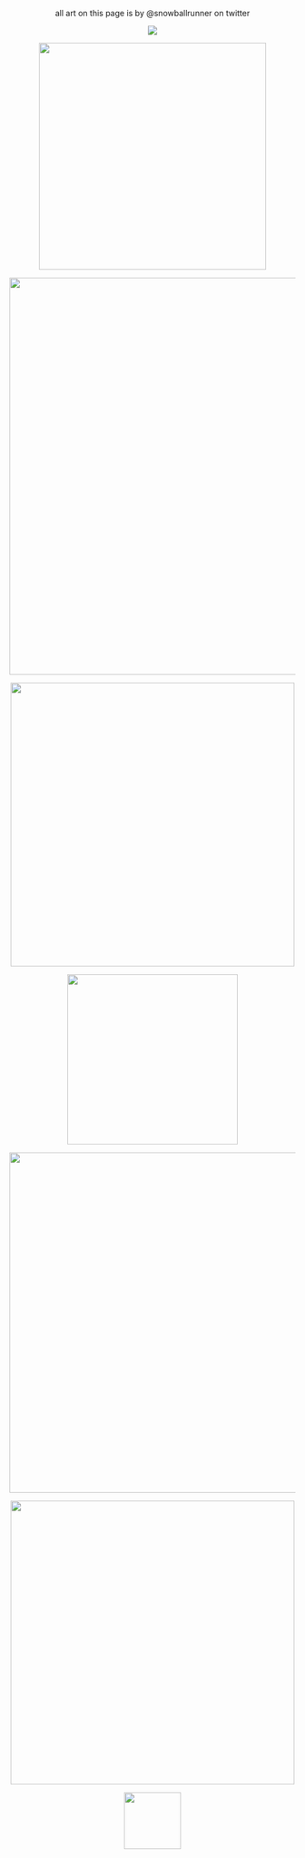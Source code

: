 <!--
**SPIIDERBYTES** is my `README.md` and will appear on my profile
can also add width="400" to the img src part -->
<p align="center">
 all art on this page is by @snowballrunner on twitter
</p>
<p align="center">
 <img src="https://file.garden/ZRfaX7xMiQQHiMQP/meowgarita1.png"/> 
</p>
<p align="center">
 <img src="https://gifcity.carrd.co/assets/images/gallery38/151b9a0b.gif?v=e3c0bc0f"width="400"/> 
</p>
<p align="center">
 <img src="https://file.garden/ZRfaX7xMiQQHiMQP/roxyandfefgithubbanner.png"width="700"/> 
</p>
<p align="center">
 <img src="https://file.garden/ZRfaX7xMiQQHiMQP/dvsvsddssv.png"width="500"/> 
</p>
<p align="center">
 <img src="https://file.garden/ZRfaX7xMiQQHiMQP/basicdbni.png"width="300"/> 
</p>
<p align="center">
 <img src="https://file.garden/ZRfaX7xMiQQHiMQP/dsvsvs.png"width="600"/> 
</p>

<p align="center">
 <img src="https://file.garden/ZRfaX7xMiQQHiMQP/vdsvvds.png"width="500"/> 
</p>
<p align="center">
 <img src="https://file.garden/ZRfaX7xMiQQHiMQP/krisandnoelle.png"width="100"/> 
</p>

